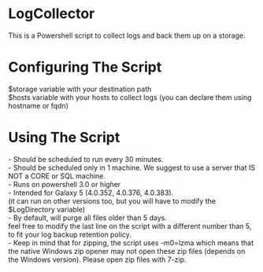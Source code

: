 # LogCollector
This is a Powershell script to collect logs and back them up on a storage.  
<h1>Configuring The Script  </h1>
$storage variable with your destination path<br />
$hosts variable with your hosts to collect logs (you can declare them using hostname or fqdn)<br />
<h1>Using The Script  </h1>
- Should be scheduled to run every 30 minutes.<br />
- Should be scheduled only in 1 machine. We suggest to use a server that IS NOT a CORE or SQL machine.<br />
- Runs on powershell 3.0 or higher<br />
- Intended for Galaxy 5 (4.0.352, 4.0.376, 4.0.383).<br />
(it can run on other versions too, but you will have to modify the $LogDirectory variable)<br />
- By default, will purge all files older than 5 days.<br />
feel free to modify the last line on the script with a different number than 5, to fit your log backup retention policy.<br />
- Keep in mind that for zipping, the script uses -m0=lzma which means that the native Windows zip opener may not open these zip files (depends on the Windows version). Please open zip files with 7-zip.<br />
